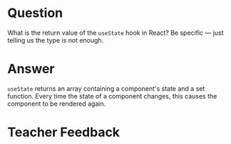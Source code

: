 # Question

What is the return value of the `useState` hook in React? Be specific — just telling us the type is not enough.

# Answer

`useState` returns an array containing a component's state and a set function. Every time the state of a component changes, this causes the component to be rendered again.

# Teacher Feedback
